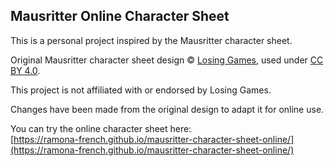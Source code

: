 ## Mausritter Online Character Sheet

This is a personal project inspired by the Mausritter character sheet.

Original Mausritter character sheet design © [Losing Games](https://mausritter.com), used under [CC BY 4.0](https://creativecommons.org/licenses/by/4.0/).

This project is not affiliated with or endorsed by Losing Games.

Changes have been made from the original design to adapt it for online use.

You can try the online character sheet here:  
[https://ramona-french.github.io/mausritter-character-sheet-online/](https://ramona-french.github.io/mausritter-character-sheet-online/)